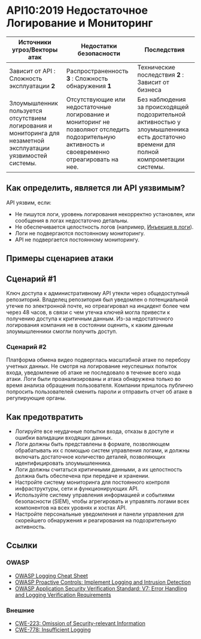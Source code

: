 API10:2019 Недостаточное Логирование и Мониторинг
============================================

| Источники угроз/Векторы атак | Недостатки безопасности | Последствия |
| - | - | - |
| Зависит от API : Сложность эксплуатации **2** | Распространенность **3** : Сложность обнаружения **1** | Технические последствия **2** : Зависит от бизнеса |
| Злоумышленник пользуется отсутствием логирования и мониторинга для незаметной эксплуатации уязвимостей системы. | Отсутствующие или недостаточные логирование и мониторинг не позволяют отследить подозрительную активность и своевременно отреагировать на нее. | Без наблюдения за происходящей подозрительной активностью у злоумышленника есть достаточно времени для полной компрометации системы. |

## Как определить, является ли API уязвимым?

API уязвим, если:

* Не пишутся логи, уровень логирования некорректно установлен, или сообщения в логах недостаточно детальны.
* Не обеспечивается целостность логов (например, [Инъекция в логи][1]).
* Логи не подвергаются постоянному мониторингу.
* API не подвергается постоянному мониторингу.

## Примеры сценариев атаки

## Сценарий #1

Ключ доступа к административному API утекли через общедоступный репозиторий. Владелец репозитория был уведомлен о потенциальной утечке по электронной почте, но отреагировал на инцидент более чем через 48 часов, в связи с чем утечка ключей могла привести к получению доступа к критичным данным. Из-за недостаточного логирования компания не в состоянии оценить, к каким данным злоумышленники смогли получить доступ.

### Сценарий #2

Платформа обмена видео подверглась масштабной атаке по перебору учетных данных. Не смотря на логирование неуспешных попыток входа, уведомление об атаке не последовало в течение всего хода атаки. Логи были проанализированы и атака обнаружена только во время анализа обращения пользователя. Компании пришлось публично попросить пользователей сменить пароли и отправить отчет об атаке в регулирующие органы.

## Как предотвратить

* Логируйте все неудачные попытки входа, отказы в доступе и ошибки валидации входящих данных.
* Логи должны быть представлены в формате, позволяющем обрабатывать их с помощью систем управления логами, и должны включать достаточное количество деталей, позволяющих идентифицировать злоумышленника.
* Логи должны считаться критичными данными, а их целостность должна быть обеспечена при передаче и хранении.
* Настройте систему мониторинга для постоянного контроля инфраструктуры, сети и функционирующих API.
* Используйте систему управления информацией и событиями безопасности (SIEM), чтобы агрегировать и управлять логами всех компонентов на всех уровнях и хостах API.
* Настройте персональные уведомления и панели управления для скорейшего обнаружения и реагирования на подозрительную активность.

## Ссылки

### OWASP

* [OWASP Logging Cheat Sheet][2]
* [OWASP Proactive Controls: Implement Logging and Intrusion Detection][3]
* [OWASP Application Security Verification Standard: V7: Error Handling and Logging Verification Requirements][4]

### Внешние

* [CWE-223: Omission of Security-relevant Information][5]
* [CWE-778: Insufficient Logging][6]

[1]: https://www.owasp.org/index.php/Log_Injection
[2]: https://www.owasp.org/index.php/Logging_Cheat_Sheet
[3]: https://www.owasp.org/index.php/OWASP_Proactive_Controls
[4]: https://github.com/OWASP/ASVS/blob/master/4.0/en/0x15-V7-Error-Logging.md
[5]: https://cwe.mitre.org/data/definitions/223.html
[6]: https://cwe.mitre.org/data/definitions/778.html
